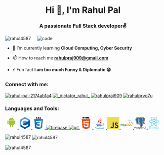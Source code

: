 <h1 align="center">Hi 👋, I'm Rahul Pal</h1>
<h3 align="center">A passionate Full Stack developer✌️</h3>
<img align="right" alt="code" width="400" src="![image](https://github.com/user-attachments/assets/8a533e52-fefe-4e5c-8b8f-be94438690ae)
"
<p align="left"> <img src="https://komarev.com/ghpvc/?username=rahul4587&label=Profile%20views&color=0e75b6&style=flat" alt="rahul4587" /> </p>

- 🌱 I’m currently learning **Cloud Computing, Cyber Security**

- 📫 How to reach me **rahulpraj909@gmail.com**

- ⚡ Fun fact **I am too much Funny & Diplomatic 😁**

<h3 align="left">Connect with me:</h3>
<p align="left">
<a href="https://linkedin.com/in/rahul-pal-2174ab1a4" target="blank"><img align="center" src="https://raw.githubusercontent.com/rahuldkjain/github-profile-readme-generator/master/src/images/icons/Social/linked-in-alt.svg" alt="rahul-pal-2174ab1a4" height="30" width="40" /></a>
<a href="https://instagram.com/_dictator_rahul_" target="blank"><img align="center" src="https://raw.githubusercontent.com/rahuldkjain/github-profile-readme-generator/master/src/images/icons/Social/instagram.svg" alt="_dictator_rahul_" height="30" width="40" /></a>
<a href="https://www.hackerrank.com/rahulpraj909" target="blank"><img align="center" src="https://raw.githubusercontent.com/rahuldkjain/github-profile-readme-generator/master/src/images/icons/Social/hackerrank.svg" alt="rahulpraj909" height="30" width="40" /></a>
<a href="https://auth.geeksforgeeks.org/user/rahulprvo7u" target="blank"><img align="center" src="https://raw.githubusercontent.com/rahuldkjain/github-profile-readme-generator/master/src/images/icons/Social/geeks-for-geeks.svg" alt="rahulprvo7u" height="30" width="40" /></a>
</p>

<h3 align="left">Languages and Tools:</h3>
<p align="left"> <a href="https://developer.android.com" target="_blank" rel="noreferrer"> <img src="https://raw.githubusercontent.com/devicons/devicon/master/icons/android/android-original-wordmark.svg" alt="android" width="40" height="40"/> </a> <a href="https://www.cprogramming.com/" target="_blank" rel="noreferrer"> <img src="https://raw.githubusercontent.com/devicons/devicon/master/icons/c/c-original.svg" alt="c" width="40" height="40"/> </a> <a href="https://www.w3schools.com/css/" target="_blank" rel="noreferrer"> <img src="https://raw.githubusercontent.com/devicons/devicon/master/icons/css3/css3-original-wordmark.svg" alt="css3" width="40" height="40"/> </a> <a href="https://firebase.google.com/" target="_blank" rel="noreferrer"> <img src="https://www.vectorlogo.zone/logos/firebase/firebase-icon.svg" alt="firebase" width="40" height="40"/> </a> <a href="https://git-scm.com/" target="_blank" rel="noreferrer"> <img src="https://www.vectorlogo.zone/logos/git-scm/git-scm-icon.svg" alt="git" width="40" height="40"/> </a> <a href="https://www.w3.org/html/" target="_blank" rel="noreferrer"> <img src="https://raw.githubusercontent.com/devicons/devicon/master/icons/html5/html5-original-wordmark.svg" alt="html5" width="40" height="40"/> </a> <a href="https://www.java.com" target="_blank" rel="noreferrer"> <img src="https://raw.githubusercontent.com/devicons/devicon/master/icons/java/java-original.svg" alt="java" width="40" height="40"/> </a> <a href="https://developer.mozilla.org/en-US/docs/Web/JavaScript" target="_blank" rel="noreferrer"> <img src="https://raw.githubusercontent.com/devicons/devicon/master/icons/javascript/javascript-original.svg" alt="javascript" width="40" height="40"/> </a> <a href="https://www.mysql.com/" target="_blank" rel="noreferrer"> <img src="https://raw.githubusercontent.com/devicons/devicon/master/icons/mysql/mysql-original-wordmark.svg" alt="mysql" width="40" height="40"/> </a> <a href="https://www.postgresql.org" target="_blank" rel="noreferrer"> <img src="https://raw.githubusercontent.com/devicons/devicon/master/icons/postgresql/postgresql-original-wordmark.svg" alt="postgresql" width="40" height="40"/> </a> <a href="https://reactjs.org/" target="_blank" rel="noreferrer"> <img src="https://raw.githubusercontent.com/devicons/devicon/master/icons/react/react-original-wordmark.svg" alt="react" width="40" height="40"/> </a> </p>

<p><img align="left" src="https://github-readme-stats.vercel.app/api/top-langs?username=rahul4587&show_icons=true&locale=en&layout=compact" alt="rahul4587" /></p>

<p>&nbsp;<img align="center" src="https://github-readme-stats.vercel.app/api?username=rahul4587&show_icons=true&locale=en" alt="rahul4587" /></p>

<p><img align="center" src="https://github-readme-streak-stats.herokuapp.com/?user=rahul4587&" alt="rahul4587" /></p>

